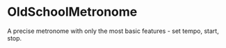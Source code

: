 # OldSchoolMetronome
A precise metronome with only the most basic features - set tempo, start, stop.
